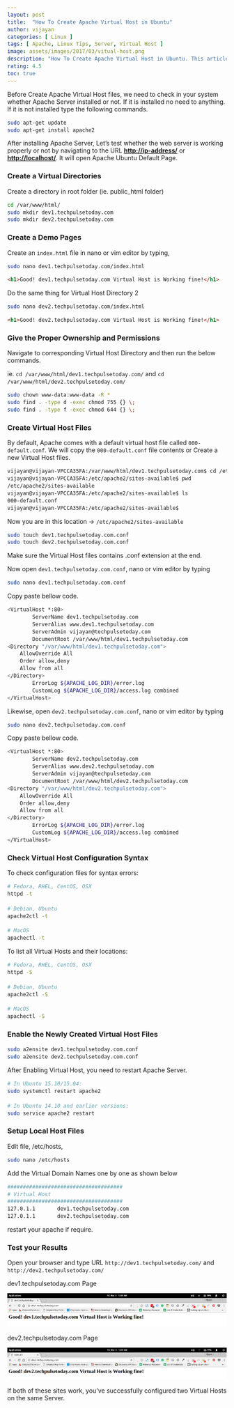 ```yaml
---
layout: post
title:  "How To Create Apache Virtual Host in Ubuntu"
author: vijayan
categories: [ Linux ]
tags: [ Apache, Linux Tips, Server, Virtual Host ]
image: assets/images/2017/03/vitual-host.png
description: "How To Create Apache Virtual Host in Ubuntu. This article will help you to create Virtual hosts in Apache2 server on Ubuntu systems."
rating: 4.5
toc: true
---
```

Before Create Apache Virtual Host files, we need to check in your system whether Apache Server installed or not. If it is installed no need to anything. If it is not installed type the following commands.

```bash
sudo apt-get update
sudo apt-get install apache2
```

After installing Apache Server, Let’s test whether the web server is working properly or not by navigating to the URL **<http://ip-address/>** or **<http://localhost/>**. It will open Apache Ubuntu Default Page.

### Create  a Virtual Directories

Create a directory in root folder (ie. public_html folder)

```bash
cd /var/www/html/
sudo mkdir dev1.techpulsetoday.com
sudo mkdir dev2.techpulsetoday.com
```

### Create a Demo Pages

Create an `index.html` file in nano or vim editor by typing,

```bash
sudo nano dev1.techpulsetoday.com/index.html
```

```html
<h1>Good! dev1.techpulsetoday.com Virtual Host is Working fine!</h1>
```

Do the same thing for Virtual Host Directory 2

```bash
sudo nano dev2.techpulsetoday.com/index.html
```

```html
<h1>Good! dev2.techpulsetoday.com Virtual Host is Working fine!</h1>
```

### Give the Proper Ownership and Permissions

Navigate to corresponding Virtual Host Directory and then run the below commands.

ie. `cd /var/www/html/dev1.techpulsetoday.com/` and `cd /var/www/html/dev2.techpulsetoday.com/`

```bash
sudo chown www-data:www-data -R *
sudo find . -type d -exec chmod 755 {} \;
sudo find . -type f -exec chmod 644 {} \;
```

### Create Virtual Host Files

By default, Apache comes with a default virtual host file called `000-default.conf`. We will copy the `000-default.conf` file contents or Create a new Virtual Host files.

```bash
vijayan@vijayan-VPCCA35FA:/var/www/html/dev1.techpulsetoday.com$ cd /etc/apache2/sites-available/
vijayan@vijayan-VPCCA35FA:/etc/apache2/sites-available$ pwd
/etc/apache2/sites-available
vijayan@vijayan-VPCCA35FA:/etc/apache2/sites-available$ ls
000-default.conf
vijayan@vijayan-VPCCA35FA:/etc/apache2/sites-available$
```

Now you are in this location -> `/etc/apache2/sites-available`

```bash
sudo touch dev1.techpulsetoday.com.conf
sudo touch dev2.techpulsetoday.com.conf
```

Make sure the Virtual Host files contains .conf extension at the end.

Now open `dev1.techpulsetoday.com.conf`, nano or vim editor by typing

```bash
sudo nano dev1.techpulsetoday.com.conf
```

Copy paste bellow code.

```bash
<VirtualHost *:80>
        ServerName dev1.techpulsetoday.com
        ServerAlias www.dev1.techpulsetoday.com
        ServerAdmin vijayan@techpulsetoday.com
        DocumentRoot /var/www/html/dev1.techpulsetoday.com
<Directory "/var/www/html/dev1.techpulsetoday.com">
    AllowOverride All
    Order allow,deny
    Allow from all
</Directory>
        ErrorLog ${APACHE_LOG_DIR}/error.log
        CustomLog ${APACHE_LOG_DIR}/access.log combined
</VirtualHost>
```

Likewise, open `dev2.techpulsetoday.com.conf`, nano or vim editor by typing

```bash
sudo nano dev2.techpulsetoday.com.conf
```

Copy paste bellow code.

```bash
<VirtualHost *:80>
        ServerName dev2.techpulsetoday.com
        ServerAlias www.dev2.techpulsetoday.com
        ServerAdmin vijayan@techpulsetoday.com
        DocumentRoot /var/www/html/dev2.techpulsetoday.com
<Directory "/var/www/html/dev2.techpulsetoday.com">
    AllowOverride All
    Order allow,deny
    Allow from all
</Directory>
        ErrorLog ${APACHE_LOG_DIR}/error.log
        CustomLog ${APACHE_LOG_DIR}/access.log combined
</VirtualHost>
```

### Check Virtual Host Configuration Syntax

To check configuration files for syntax errors:

```bash
# Fedora, RHEL, CentOS, OSX
httpd -t

# Debian, Ubuntu
apache2ctl -t

# MacOS
apachectl -t
```

To list all Virtual Hosts and their locations:

```bash
# Fedora, RHEL, CentOS, OSX
httpd -S

# Debian, Ubuntu
apache2ctl -S

# MacOS
apachectl -S
```

### Enable the Newly Created Virtual Host Files

```bash
sudo a2ensite dev1.techpulsetoday.com.conf
sudo a2ensite dev2.techpulsetoday.com.conf
```

After Enabling Virtual Host, you need to restart Apache Server.

```bash
# In Ubuntu 15.10/15.04:
sudo systemctl restart apache2

# In Ubuntu 14.10 and earlier versions:
sudo service apache2 restart
```

### Setup Local Host Files

Edit file, /etc/hosts,

```bash
sudo nano /etc/hosts
```

Add the Virtual Domain Names one by one as shown below

```bash
#####################################
# Virtual Host
#####################################
127.0.1.1       dev1.techpulsetoday.com
127.0.1.1       dev2.techpulsetoday.com
```

restart your apache if require.

### Test your Results

Open your browser and type URL `http://dev1.techpulsetoday.com/` and `http://dev2.techpulsetoday.com/`

dev1.techpulsetoday.com Page

![dev1.techpulsetoday.com](/assets/images/2017/03/dev1.techpulsetoday.com_.png "dev1.techpulsetoday.com")

dev2.techpulsetoday.com Page

![dev2.techpulsetoday.com](/assets/images/2017/03/dev2.techpulsetoday.com_.png "dev2.techpulsetoday.com")

If both of these sites work, you’ve successfully configured two Virtual Hosts on the same Server.
